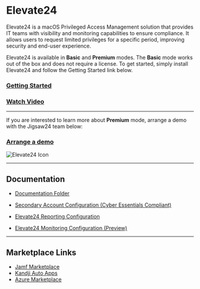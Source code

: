 # Elevate24

Elevate24 is a macOS Privileged Access Management solution that provides IT teams with visibility and monitoring capabilities to ensure compliance. It allows users to request limited privileges for a specific period, improving security and end-user experience.

Elevate24 is available in **Basic** and **Premium** modes. The **Basic** mode works out of the box and does not require a license. To get started, simply install Elevate24 and follow the Getting Started link below.



### [Getting Started](/Documentation/README.md)
### [Watch Video](https://www.youtube.com/watch?v=J8nJtw9G3JI)

---

If you are interested to learn more about **Premium** mode, arrange a demo with the Jigsaw24 team below:

### [Arrange a demo](https://www.jigsaw24.com/solutions/automation-and-tooling/elevate24)


![Elevate24 Icon](https://store-images.s-microsoft.com/image/apps.55342.06d325c2-3b22-4ebd-a880-9fa06604d981.afc39e71-2bac-4a37-b781-314e1a0db7d0.56fc1918-1617-4ed3-9fad-6e56aaee391d) 


---
## Documentation

- [Documentation Folder](/Documentation/)

- [Secondary Account Configuration (Cyber Essentials Compliant)](https://github.com/Jigsaw24/Elevate24/blob/main/Documentation/Elevate24%20-%20Configuration%20Keys.md#secondary-account-configuration)

- [Elevate24 Reporting Configuration](/Documentation/Elevate24%20-%20Reporting%20Configuration%20Keys.md)

- [Elevate24 Monitoring Configuration (Preview)](/Documentation/Elevate24%20Session%20Reporting%20-%20Configuration%20Keys.md)

---
## Marketplace Links
- [Jamf Marketplace](https://marketplace.jamf.com/details/elevate24)
- [Kandji Auto Apps](https://support.kandji.io/support/solutions/articles/72000560362-auto-apps-overview)
- [Azure Marketplace](https://azuremarketplace.microsoft.com/en-us/marketplace/apps/jigsaw24.elevate24?tab=overview)
